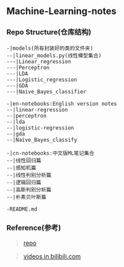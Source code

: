 ## Machine-Learning-notes

### Repo Structure(仓库结构)
```
-|models(所有封装好的类的文件夹)
--|linear_models.py(线性模型集合)
---|Linear_regression
---|Perceptron
---|LDA
---|Logistic_regression
---|GDA
---|Naive_Bayes_classifier

-|en-notebooks:English version notes
--|linear-regression
--|perceptron
--|lda
--|logistic-regression
--|gda
--|Naive_Bayes_classify

-|cn-notebooks:中文版ML笔记集合
--|线性回归篇
--|感知机篇
--|线性判别分析篇
--|逻辑回归篇
--|高斯判别分析篇
--|朴素贝叶斯篇

-README.md
```

### Reference(参考)
> [repo](https://github.com/zhulei227/ML_Notes)

> [videos in bilibili.com](https://www.bilibili.com/video/BV1aE411o7qd)
